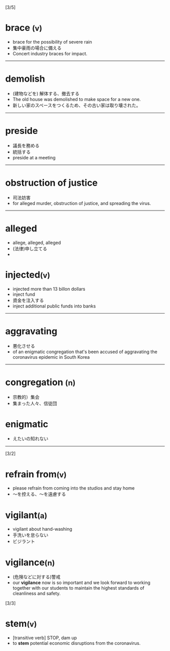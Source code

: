 [3/5]

<h1>brace <small>(v)</small></h1>

- brace for the possibility of severe rain
- 集中豪雨の場合に備える
- Concert industry braces for impact.

<hr />

<h1>demolish</h1>

- (建物などを) 解体する、撤去する
- The old house was demolished to make space for a new one.
- 新しい家のスペースをつくるため、その古い家は取り壊された。

<hr />

<h1>preside</h1>

- 議長を務める
- 統括する
- preside at a meeting
<hr />

<h1>obstruction of justice</h1>

- 司法妨害
- for alleged murder, obstruction of justice, and spreading the virus.

<hr />

<h1>alleged</h1>

- allege, alleged, alleged
- (法律)申し立てる
- 
<h1>injected<small>(v)</small></h1>

- injected more than 13 billon dollars
- inject fund
- 資金を注入する
- inject additional public funds into banks

<hr />

<h1>aggravating</h1>

- 悪化させる
- of an enigmatic congregation that's been accused of aggravating the coronavirus epidemic in South Korea

<hr />

<h1>congregation <small>(n)</small></h1>

- 宗教的）集会
- 集まった人々、信徒団


<h1>enigmatic</h1>

- えたいの知れない

<hr />


[3/2]

<h1>refrain from<small>(v)</small></h1>

- please refrain from coming into the studios and stay home
- ～を控える、～を遠慮する

<h1>vigilant<small>(a)</small></h1>

- vigilant about hand-washing
- 手洗いを怠らない
- ビジラント

<h1>vigilance<small>(n)</small></h1>

- (危険などに対する)警戒
- our **vigilance** now is so important and we look forward to working together with our students to maintain the highest standards of cleanliness and safety.

[3/3]

<h1>stem<small>(v)</small></h1>

- [transitive verb] STOP, dam up
- to **stem** potential economic disruptions from the coronavirus.
